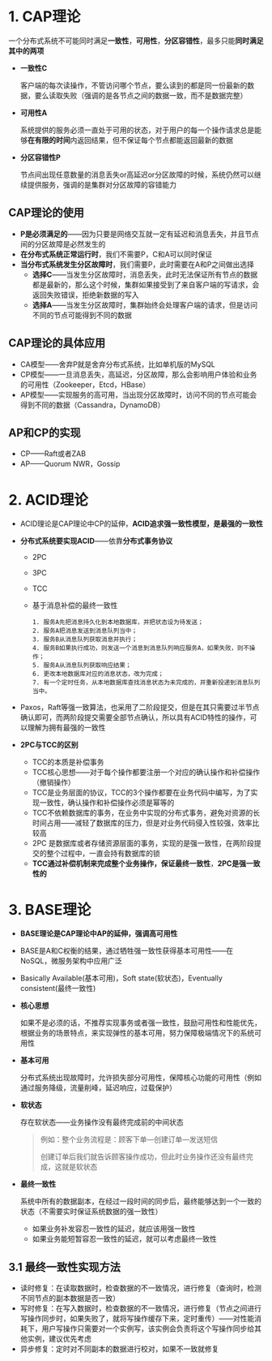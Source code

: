 #  1. CAP理论

一个分布式系统不可能同时满足**一致性**，**可用性**，**分区容错性**，最多只能**同时满足其中的两项**

* **一致性C**

  客户端的每次读操作，不管访问哪个节点，要么读到的都是同一份最新的数据，要么读取失败（强调的是各节点之间的数据一致，而不是数据完整）

* **可用性A**

  系统提供的服务必须一直处于可用的状态，对于用户的每一个操作请求总是能够**在有限的时间**内返回结果，但不保证每个节点都能返回最新的数据

* **分区容错性P**

  节点间出现任意数量的消息丢失or高延迟or分区故障的时候，系统仍然可以继续提供服务，强调的是集群对分区故障的容错能力



## CAP理论的使用

* **P是必须满足的**——因为只要是网络交互就一定有延迟和消息丢失，并且节点间的分区故障是必然发生的
* **在分布式系统正常运行时**，我们不需要P，C和A可以同时保证
* **当分布式系统发生分区故障时**，我们需要P，此时需要在A和P之间做出选择
  * **选择C**——当发生分区故障时，消息丢失，此时无法保证所有节点的数据都是最新的，那么这个时候，集群如果接受到了来自客户端的写请求，会返回失败错误，拒绝新数据的写入
  * **选择A**——当发生分区故障时，集群始终会处理客户端的请求，但是访问不同的节点可能得到不同的数据



## CAP理论的具体应用

* CA模型——舍弃P就是舍弃分布式系统，比如单机版的MySQL
* CP模型——一旦消息丢失，高延迟，分区故障，那么会影响用户体验和业务的可用性（Zookeeper，Etcd，HBase）
* AP模型——实现服务的高可用，当出现分区故障时，访问不同的节点可能会得到不同的数据（Cassandra，DynamoDB）



## AP和CP的实现

* CP——Raft或者ZAB
* AP——Quorum NWR，Gossip



# 2. ACID理论

* ACID理论是CAP理论中CP的延伸，**ACID追求强一致性模型，是最强的一致性**

* **分布式系统要实现ACID**——依靠**分布式事务协议**
  * 2PC
  
  * 3PC

  * TCC
  
  * 基于消息补偿的最终一致性
  
    	1. 服务A先把消息持久化到本地数据库，并把状态设为待发送；
    	2. 服务A把消息发送到消息队列当中；
    	3. 服务B从消息队列获取消息并执行；
    	4. 服务B如果执行成功，则发送一个消息到消息队列响应服务A，如果失败，则不操作；
    	5. 服务A从消息队列获取响应结果；
    	6. 更改本地数据库对应的消息状态，改为完成；
    	7. 有一个定时任务，从本地数据库查找消息状态为未完成的，并重新投递到消息队列当中。
  
* Paxos，Raft等强一致算法，也采用了二阶段提交，但是在其只需要过半节点确认即可，而两阶段提交需要全部节点确认，所以具有ACID特性的操作，可以理解为拥有最强的一致性

* **2PC与TCC的区别**

  * TCC的本质是补偿事务
  * TCC核心思想——对于每个操作都要注册一个对应的确认操作和补偿操作（撤销操作）
  * TCC是业务层面的协议，TCC的3个操作都要在业务代码中编写，为了实现一致性，确认操作和补偿操作必须是幂等的
  * TCC不依赖数据库的事务，在业务中实现的分布式事务，避免对资源的长时间占用——减轻了数据库的压力，但是对业务代码侵入性较强，效率比较高
  * 2PC 是数据库或者存储资源层面的事务，实现的是强一致性，在两阶段提交的整个过程中，一直会持有数据库的锁
  * **TCC通过补偿机制来完成整个业务操作，保证最终一致性**，**2PC是强一致性的**



# 3. BASE理论

* **BASE理论是CAP理论中AP的延伸，强调高可用性**
* BASE是A和C权衡的结果，通过牺牲强一致性获得基本可用性——在NoSQL，微服务架构中应用广泛

* Basically Available(基本可用)，Soft state(软状态)，Eventually consistent(最终一致性)

* **核心思想**

  如果不是必须的话，不推荐实现事务或者强一致性，鼓励可用性和性能优先，根据业务的场景特点，来实现弹性的基本可用，努力保障极端情况下的系统可用性

* **基本可用**

  分布式系统出现故障时，允许损失部分可用性，保障核心功能的可用性（例如通过服务降级，流量削峰，延迟响应，过载保护）

* **软状态**

  存在软状态——业务操作没有最终完成前的中间状态

  > 例如：整个业务流程是：顾客下单—创建订单—发送短信
  >
  > 创建订单后我们就告诉顾客操作成功，但此时业务操作还没有最终完成，这就是软状态

* **最终一致性**

  系统中所有的数据副本，在经过一段时间的同步后，最终能够达到一个一致的状态（不需要实时保证系统数据的强一致性）

  * 如果业务补发容忍一致性的延迟，就应该用强一致性
  * 如果业务能短暂容忍一致性的延迟，就可以考虑最终一致性





## 3.1 最终一致性实现方法

* 读时修复：在读取数据时，检查数据的不一致情况，进行修复（查询时，检测不同节点的副本数据是否一致）
* 写时修复：在写入数据时，检查数据的不一致情况，进行修复（节点之间进行写操作同步时，如果失败了，就将写操作缓存下来，定时重传）——对性能消耗下，用户写操作只需要对一个实例写，该实例会负责将这个写操作同步给其他实例，建议优先考虑
* 异步修复：定时对不同副本的数据进行校对，如果不一致就修复